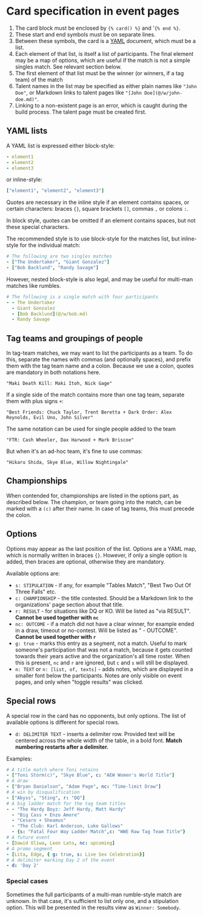 # Card specification in event pages

1. The card block must be enclosed by `{% card() %}` and '`{% end %}`.
2. These start and end symbols must be on separate lines.
3. Between these symbols, the card is a [YAML](https://yaml.org) document, which must be a list.
4. Each element of that list, is itself a list of participants. The final element may be a map of options, which are useful if the match is not a simple singles match. See relevant section below.
5. The first element of that list must be the winner (or winners, if a tag team) of the match
6. Talent names in the list may be specified as either plain names like `"John Doe"`, or Markdown links to talent pages like `"[John Doe](@/w/john-doe.md)"`.
7. Linking to a non-existent page is an error, which is caught during the build process. The talent page must be created first.

## YAML lists

A YAML list is expressed either block-style:

```yaml
- element1
- element2
- element3
```

or inline-style:

```yaml
["element1", "element2", "element3"]
```

Quotes are necessary in the inline style if an element contains spaces, or certain characters: braces `{}`, square brackets `[]`, commas `,` or colons `:`.

In block style, quotes can be omitted if an element contains spaces, but not these special characters.

The recommended style is to use block-style for the matches list, but inline-style for the individual match:

```yaml
# The following are two singles matches
- ["The Undertaker", "Giant Gonzalez"]
- ["Bob Backlund", "Randy Savage"]
```

However, nested block-style is also legal, and may be useful for multi-man matches like rumbles.

```yaml
# The following is a single match with four participants
- - The Undertaker
  - Giant Gonzalez
  - [Bob Backlund](@/w/bob.md)
  - Randy Savage
```

## Tag teams and groupings of people

In tag-team matches, we may want to list the participants as a team. To do this, separate the names with commas (and optionally spaces), and prefix them with the tag team name and a colon. Because we use a colon, quotes are mandatory in both notations here.

```
"Maki Death Kill: Maki Itoh, Nick Gage"
```

If a single side of the match contains more than one tag team, separate them with plus signs `+`:

```
"Best Friends: Chuck Taylor, Trent Beretta + Dark Order: Alex Reynolds, Evil Uno, John Silver"
```

The same notation can be used for single people added to the team

```
"FTR: Cash Wheeler, Dax Harwood + Mark Briscoe"
```

But when it's an ad-hoc team, it's fine to use commas:

```
"Hikaru Shida, Skye Blue, Willow Nightingale"
```

## Championships

When contended for, championships are listed in the options part, as described below. The champion, or team going into the match, can be marked with a `(c)` after their name. In case of tag teams, this must precede the colon.

## Options

Options may appear as the last position of the list. Options are a YAML map, which is normally written in braces `{}`. However, if only a single option is added, then braces are optional, otherwise they are mandatory.

Available options are:

- `s: STIPULATION` - if any, for example "Tables Match", "Best Two Out Of Three Falls" etc.
- `c: CHAMPIONSHIP` - the title contested. Should be a Markdown link to the organizations' page section about that title.
- `r: RESULT` - for situations like DQ or KO. Will be listed as "via RESULT". **Cannot be used together with `nc`**
- `nc: OUTCOME` - if a match did not have a clear winner, for example ended in a draw, timeout or no-contest. Will be listed as " - OUTCOME". **Cannot be used together with `r`**
- `g: true` - marks this entry as a se`g`ment, not a match. Useful to mark someone's participation that was not a match, because it gets counted towards their years active and the organization's all time roster. When this is present, `nc` and `r` are ignored, but `c` and `s` will still be displayed.
- `n: TEXT` or `n: [list, of, texts]` - adds notes, which are displayed in a smaller font below the participants. Notes are only visible on event pages, and only when "toggle results" was clicked.

## Special rows

A special row in the card has no opponents, but only options. The list of available options is different for special rows.

- `d: DELIMITER TEXT` - inserts a `d`elimiter row. Provided text will be centered across the whole width of the table, in a bold font. **Match numbering restarts after a delimiter.**

Examples:

```yaml
# A title match where Toni retains
- ["Toni Storm(c)", "Skye Blue", c: "AEW Women's World Title"]
# A draw
- ["Bryan Danielson", "Adam Page", nc: "Time-limit Draw"]
# A win by disqualification
- ["Abyss", "Sting", r: "DQ"]
# A big ladder match for the tag team titles
- - "The Hardy Boyz: Jeff Hardy, Matt Hardy"
  - "Big Cass + Enzo Amore"
  - "Cesaro + Sheamus"
  - "The Club: Karl Anderson, Luke Gallows"
  - {s: "Fatal Four Way Ladder Match",c: "WWE Raw Tag Team Title"}
# A future event
- [Dawid Oliwa, Leon Lato, nc: upcoming]
# A promo segment
- [Lita, Edge, { g: true, s: Live Sex Celebration}]
# A delimiter marking Day 2 of the event
- d: 'Day 2'
```

### Special cases

Sometimes the full participants of a multi-man rumble-style match are unknown. In that case, it's sufficient to list only one, and a stipulation option. This will be presented in the results view as `Winner: Somebody`.
